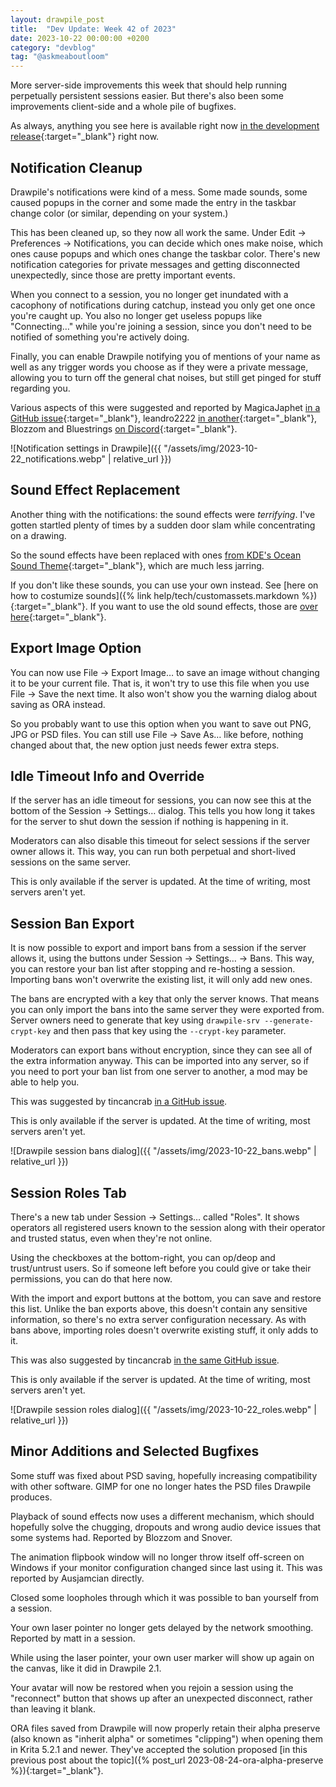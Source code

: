 ```yaml
---
layout: drawpile_post
title:  "Dev Update: Week 42 of 2023"
date: 2023-10-22 00:00:00 +0200
category: "devblog"
tag: "@askmeaboutloom"
---
```


More server-side improvements this week that should help running perpetually persistent sessions easier. But there's also been some improvements client-side and a whole pile of bugfixes.

As always, anything you see here is available right now [in the development release](https://github.com/drawpile/Drawpile/releases/tag/continuous){:target="_blank"} right now.

## Notification Cleanup

Drawpile's notifications were kind of a mess. Some made sounds, some caused popups in the corner and some made the entry in the taskbar change color (or similar, depending on your system.)

This has been cleaned up, so they now all work the same. Under Edit → Preferences → Notifications, you can decide which ones make noise, which ones cause popups and which ones change the taskbar color. There's new notification categories for private messages and getting disconnected unexpectedly, since those are pretty important events.

When you connect to a session, you no longer get inundated with a cacophony of notifications during catchup, instead you only get one once you're caught up. You also no longer get useless popups like "Connecting…" while you're joining a session, since you don't need to be notified of something you're actively doing.

Finally, you can enable Drawpile notifying you of mentions of your name as well as any trigger words you choose as if they were a private message, allowing you to turn off the general chat noises, but still get pinged for stuff regarding you.

Various aspects of this were suggested and reported by MagicaJaphet [in a GitHub issue](https://github.com/drawpile/Drawpile/issues/1033){:target="_blank"}, leandro2222 [in another](https://github.com/drawpile/Drawpile/issues/1128){:target="_blank"}, Blozzom and Bluestrings [on Discord](https://discord.gg/M3yyMpC){:target="_blank"}.

![Notification settings in Drawpile]({{ "/assets/img/2023-10-22_notifications.webp" | relative_url }})

## Sound Effect Replacement

Another thing with the notifications: the sound effects were *terrifying*. I've gotten startled plenty of times by a sudden door slam while concentrating on a drawing.

So the sound effects have been replaced with ones [from KDE's Ocean Sound Theme](https://github.com/KDE/ocean-sound-theme){:target="_blank"}, which are much less jarring.

If you don't like these sounds, you can use your own instead. See [here on how to costumize sounds]({% link help/tech/customassets.markdown %}){:target="_blank"}. If you want to use the old sound effects, those are [over here](https://github.com/drawpile/Drawpile/tree/stable-2.1/desktop/sounds){:target="_blank"}.

## Export Image Option

You can now use File → Export Image… to save an image without changing it to be your current file. That is, it won't try to use this file when you use File → Save the next time. It also won't show you the warning dialog about saving as ORA instead.

So you probably want to use this option when you want to save out PNG, JPG or PSD files. You can still use File → Save As… like before, nothing changed about that, the new option just needs fewer extra steps.

## Idle Timeout Info and Override

If the server has an idle timeout for sessions, you can now see this at the bottom of the Session → Settings… dialog. This tells you how long it takes for the server to shut down the session if nothing is happening in it.

Moderators can also disable this timeout for select sessions if the server owner allows it. This way, you can run both perpetual and short-lived sessions on the same server.

<div class="notification">
    <span class="fa fa-circle-info"></span> This is only available if the server is updated. At the time of writing, most servers aren't yet.
</div>

## Session Ban Export

It is now possible to export and import bans from a session if the server allows it, using the buttons under Session → Settings… → Bans. This way, you can restore your ban list after stopping and re-hosting a session. Importing bans won't overwrite the existing list, it will only add new ones.

The bans are encrypted with a key that only the server knows. That means you can only import the bans into the same server they were exported from. Server owners need to generate that key using `drawpile-srv --generate-crypt-key` and then pass that key using the `--crypt-key` parameter.

Moderators can export bans without encryption, since they can see all of the extra information anyway. This can be imported into any server, so if you need to port your ban list from one server to another, a mod may be able to help you.

This was suggested by tincancrab [in a GitHub issue](https://github.com/drawpile/Drawpile/issues/844).

<div class="notification">
    <span class="fa fa-circle-info"></span> This is only available if the server is updated. At the time of writing, most servers aren't yet.
</div>

![Drawpile session bans dialog]({{ "/assets/img/2023-10-22_bans.webp" | relative_url }})

## Session Roles Tab

There's a new tab under Session → Settings… called "Roles". It shows operators all registered users known to the session along with their operator and trusted status, even when they're not online.

Using the checkboxes at the bottom-right, you can op/deop and trust/untrust users. So if someone left before you could give or take their permissions, you can do that here now.

With the import and export buttons at the bottom, you can save and restore this list. Unlike the ban exports above, this doesn't contain any sensitive information, so there's no extra server configuration necessary. As with bans above, importing roles doesn't overwrite existing stuff, it only adds to it.

This was also suggested by tincancrab [in the same GitHub issue](https://github.com/drawpile/Drawpile/issues/844).

<div class="notification">
    <span class="fa fa-circle-info"></span> This is only available if the server is updated. At the time of writing, most servers aren't yet.
</div>

![Drawpile session roles dialog]({{ "/assets/img/2023-10-22_roles.webp" | relative_url }})

## Minor Additions and Selected Bugfixes

Some stuff was fixed about PSD saving, hopefully increasing compatibility with other software. GIMP for one no longer hates the PSD files Drawpile produces.

Playback of sound effects now uses a different mechanism, which should hopefully solve the chugging, dropouts and wrong audio device issues that some systems had. Reported by Blozzom and Snover.

The animation flipbook window will no longer throw itself off-screen on Windows if your monitor configuration changed since last using it. This was reported by Ausjamcian directly.

Closed some loopholes through which it was possible to ban yourself from a session.

Your own laser pointer no longer gets delayed by the network smoothing. Reported by matt in a session.

While using the laser pointer, your own user marker will show up again on the canvas, like it did in Drawpile 2.1.

Your avatar will now be restored when you rejoin a session using the "reconnect" button that shows up after an unexpected disconnect, rather than leaving it blank.

ORA files saved from Drawpile will now properly retain their alpha preserve (also known as "inherit alpha" or sometimes "clipping") when opening them in Krita 5.2.1 and newer. They've accepted the solution proposed [in this previous post about the topic]({% post_url 2023-08-24-ora-alpha-preserve %}){:target="_blank"}.
